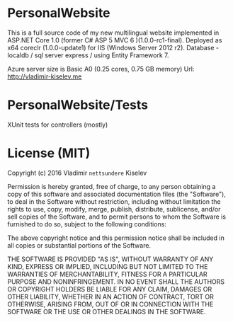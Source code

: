 # PersonalWebsite
This is a full source code of my new multilingual website implemented in ASP.NET Core 1.0 (former C# ASP 5 MVC 6 )(1.0.0-rc1-final).
Deployed as x64 coreclr (1.0.0-update1) for IIS (Windows Server 2012 r2).
Database - localdb / sql server express / using Entity Framework 7.

Azure server size is Basic A0 (0.25 cores, 0.75 GB memory)
Url: http://vladimir-kiselev.me


# PersonalWebsite/Tests
XUnit tests for controllers (mostly)

# License (MIT)
Copyright (c) 2016 Vladimir `nettsundere` Kiselev

Permission is hereby granted, free of charge, to any person obtaining a copy of this software and associated documentation files (the "Software"), to deal in the Software without restriction, including without limitation the rights to use, copy, modify, merge, publish, distribute, sublicense, and/or sell copies of the Software, and to permit persons to whom the Software is furnished to do so, subject to the following conditions:

 The above copyright notice and this permission notice shall be included in all copies or substantial portions of the Software.

 THE SOFTWARE IS PROVIDED "AS IS", WITHOUT WARRANTY OF ANY KIND, EXPRESS OR IMPLIED, INCLUDING BUT NOT LIMITED TO THE WARRANTIES OF MERCHANTABILITY, FITNESS FOR A PARTICULAR PURPOSE AND NONINFRINGEMENT. IN NO EVENT SHALL THE AUTHORS OR COPYRIGHT HOLDERS BE LIABLE FOR ANY CLAIM, DAMAGES OR OTHER LIABILITY, WHETHER IN AN ACTION OF CONTRACT, TORT OR OTHERWISE, ARISING FROM, OUT OF OR IN CONNECTION WITH THE SOFTWARE OR THE USE OR OTHER DEALINGS IN THE SOFTWARE.

